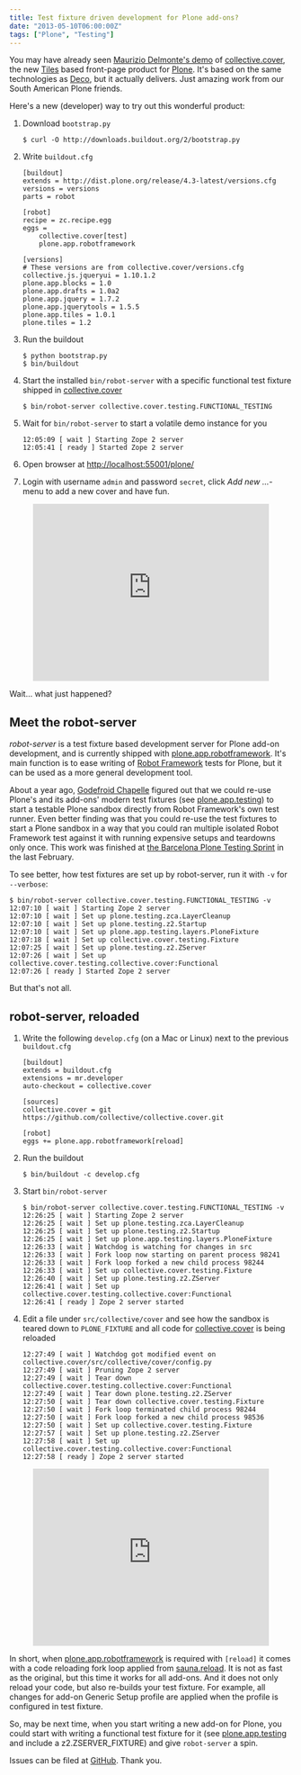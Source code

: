 ```yaml
---
title: Test fixture driven development for Plone add-ons?
date: "2013-05-10T06:00:00Z"
tags: ["Plone", "Testing"]
---
```


You may have already seen [Maurizio Delmonte\'s
demo](http://www.youtube.com/watch?v=h_rsSL1e4i4) of
[collective.cover](http://pypi.python.org/pypi/collective.cover), the
new [Tiles](http://pypi.python.org/pypi/plone.tiles) based front-page
product for [Plone](http://plone.org). It\'s based on the same
technologies as [Deco](http://www.screencast.com/t/1BFjd89Xio), but it
actually delivers. Just amazing work from our South American Plone
friends.

Here\'s a new (developer) way to try out this wonderful product:

1.  Download `bootstrap.py`

    ```shell
    $ curl -O http://downloads.buildout.org/2/bootstrap.py
    ```

2.  Write `buildout.cfg`

    ```properties
    [buildout]
    extends = http://dist.plone.org/release/4.3-latest/versions.cfg
    versions = versions
    parts = robot

    [robot]
    recipe = zc.recipe.egg
    eggs =
        collective.cover[test]
        plone.app.robotframework

    [versions]
    # These versions are from collective.cover/versions.cfg
    collective.js.jqueryui = 1.10.1.2
    plone.app.blocks = 1.0
    plone.app.drafts = 1.0a2
    plone.app.jquery = 1.7.2
    plone.app.jquerytools = 1.5.5
    plone.app.tiles = 1.0.1
    plone.tiles = 1.2
    ```

3.  Run the buildout

    ```shell
    $ python bootstrap.py
    $ bin/buildout
    ```

4.  Start the installed `bin/robot-server` with a specific functional
    test fixture shipped in [collective.cover](http://pypi.python.org/pypi/collective.cover)

    ```shell
    $ bin/robot-server collective.cover.testing.FUNCTIONAL_TESTING
    ```

5.  Wait for `bin/robot-server` to start a volatile demo instance for
    you

    ```shell
    12:05:09 [ wait ] Starting Zope 2 server
    12:05:41 [ ready ] Started Zope 2 server
    ```

6.  Open browser at <http://localhost:55001/plone/>

7.  Login with username `admin` and password `secret`, click *Add new
    \...*-menu to add a new cover and have fun.

<p style="text-align: center;"><iframe width="420" height="315" src="http://www.youtube.com/embed/uegWBNyR888" frameborder="0" allowfullscreen></iframe></p>

Wait\... what just happened?

Meet the robot-server
---------------------

*robot-server* is a test fixture based development server for Plone
add-on development, and is currently shipped with
[plone.app.robotframework](http://pypi.python.org/pypi/plone.app.robotframework).
It\'s main function is to ease writing of [Robot
Framework](http://robotframework.org/) tests for Plone, but it can be
used as a more general development tool.

About a year ago, [Godefroid Chapelle](https://twitter.com/__gotcha)
figured out that we could re-use Plone\'s and its add-ons\' modern test
fixtures (see
[plone.app.testing](http://pypi.python.org/pypi/plone.app.testing)) to
start a testable Plone sandbox directly from Robot Framework\'s own test
runner. Even better finding was that you could re-use the test fixtures
to start a Plone sandbox in a way that you could ran multiple isolated
Robot Framework test against it with running expensive setups and
teardowns only once. This work was finished at [the Barcelona Plone
Testing
Sprint](http://wnww.coactivate.org/projects/barcelona-sprint/project-home)
in the last February.

To see better, how test fixtures are set up by robot-server, run it with
`-v` for `--verbose`:

```shell
$ bin/robot-server collective.cover.testing.FUNCTIONAL_TESTING -v
12:07:10 [ wait ] Starting Zope 2 server
12:07:10 [ wait ] Set up plone.testing.zca.LayerCleanup
12:07:10 [ wait ] Set up plone.testing.z2.Startup
12:07:10 [ wait ] Set up plone.app.testing.layers.PloneFixture
12:07:18 [ wait ] Set up collective.cover.testing.Fixture
12:07:25 [ wait ] Set up plone.testing.z2.ZServer
12:07:26 [ wait ] Set up collective.cover.testing.collective.cover:Functional
12:07:26 [ ready ] Started Zope 2 server
```

But that\'s not all.

robot-server, reloaded
----------------------

1.  Write the following `develop.cfg` (on a Mac or Linux) next to the
    previous `buildout.cfg`

    ```properties
    [buildout]
    extends = buildout.cfg
    extensions = mr.developer
    auto-checkout = collective.cover

    [sources]
    collective.cover = git https://github.com/collective/collective.cover.git

    [robot]
    eggs += plone.app.robotframework[reload]
    ```

2.  Run the buildout

    ```shell
    $ bin/buildout -c develop.cfg
    ```

3.  Start `bin/robot-server`

    ```shell
    $ bin/robot-server collective.cover.testing.FUNCTIONAL_TESTING -v
    12:26:25 [ wait ] Starting Zope 2 server
    12:26:25 [ wait ] Set up plone.testing.zca.LayerCleanup
    12:26:25 [ wait ] Set up plone.testing.z2.Startup
    12:26:25 [ wait ] Set up plone.app.testing.layers.PloneFixture
    12:26:33 [ wait ] Watchdog is watching for changes in src
    12:26:33 [ wait ] Fork loop now starting on parent process 98241
    12:26:33 [ wait ] Fork loop forked a new child process 98244
    12:26:33 [ wait ] Set up collective.cover.testing.Fixture
    12:26:40 [ wait ] Set up plone.testing.z2.ZServer
    12:26:41 [ wait ] Set up collective.cover.testing.collective.cover:Functional
    12:26:41 [ ready ] Zope 2 server started
    ```

4.  Edit a file under `src/collective/cover` and see how the sandbox is
    teared down to `PLONE_FIXTURE` and all code for [collective.cover](http://pypi.python.org/pypi/collective.cover)
    is being reloaded

    ```shell
    12:27:49 [ wait ] Watchdog got modified event on collective.cover/src/collective/cover/config.py
    12:27:49 [ wait ] Pruning Zope 2 server
    12:27:49 [ wait ] Tear down collective.cover.testing.collective.cover:Functional
    12:27:49 [ wait ] Tear down plone.testing.z2.ZServer
    12:27:50 [ wait ] Tear down collective.cover.testing.Fixture
    12:27:50 [ wait ] Fork loop terminated child process 98244
    12:27:50 [ wait ] Fork loop forked a new child process 98536
    12:27:50 [ wait ] Set up collective.cover.testing.Fixture
    12:27:57 [ wait ] Set up plone.testing.z2.ZServer
    12:27:58 [ wait ] Set up collective.cover.testing.collective.cover:Functional
    12:27:58 [ ready ] Zope 2 server started
    ```

<p style="text-align: center;"><iframe width="420" height="315" src="http://www.youtube.com/embed/cDwAku2ZUqs" frameborder="0" allowfullscreen></iframe></p>

In short, when [plone.app.robotframework](http://pypi.python.org/pypi/plone.app.robotframework) is required with `[reload]`
it comes with a code reloading fork loop applied from
[sauna.reload](http://pypi.python.org/pypi/sauna.reload). It is not as
fast as the original, but this time it works for all add-ons. And it
does not only reload your code, but also re-builds your test fixture.
For example, all changes for add-on Generic Setup profile are applied
when the profile is configured in test fixture.

So, may be next time, when you start writing a new add-on for Plone, you
could start with writing a functional test fixture for it (see
[plone.app.testing](http://pypi.python.org/pypi/plone.app.testing) and include a z2.ZSERVER\_FIXTURE) and give
`robot-server` a spin.

Issues can be filed at
[GitHub](https://github.com/plone/plone.app.robotframework/). Thank you.
